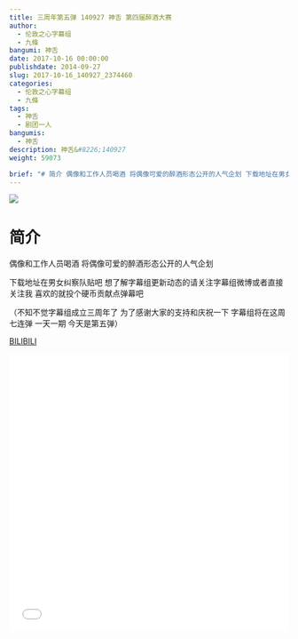 ```yaml
---
title: 三周年第五弹 140927 神舌 第四届醉酒大赛
author: 
  - 伦敦之心字幕组
  - 九條
bangumi: 神舌
date: 2017-10-16 00:00:00
publishdate: 2014-09-27
slug: 2017-10-16_140927_2374460
categories: 
  - 伦敦之心字幕组
  - 九條
tags: 
  - 神舌
  - 剧团一人
bangumis: 
  - 神舌
description: 神舌&#8226;140927
weight: 59073

brief: "# 简介 偶像和工作人员喝酒 将偶像可爱的醉酒形态公开的人气企划 下载地址在男女纠察队贴吧 想了解字幕组更新动态的请关注字幕组微博或者直接关注我 喜欢的就投个硬币贡献点弹幕吧 （不知不觉字幕组成立三周年了 为了感谢大家的支持和庆祝一下 字幕组将在这周七连弹 一天一期 今天是第五弹）"
---
```


![](https://i.imgur.com/Bg7tnVQ.jpg)

# 简介  
偶像和工作人员喝酒 将偶像可爱的醉酒形态公开的人气企划 


下载地址在男女纠察队贴吧 想了解字幕组更新动态的请关注字幕组微博或者直接关注我 喜欢的就投个硬币贡献点弹幕吧


（不知不觉字幕组成立三周年了 为了感谢大家的支持和庆祝一下 字幕组将在这周七连弹 一天一期 今天是第五弹）

  [BILIBILI](https://www.bilibili.com/video/av2374460/)


<div class="vcontainer">  <iframe class='video' src="//www.bilibili.com/blackboard/player.html?aid=2374460" width="100%" height="500" frameborder="0" allowfullscreen="allowfullscreen"></iframe></div>
